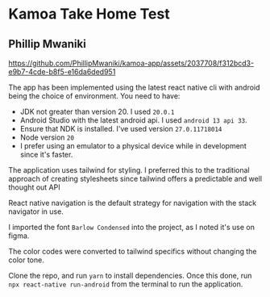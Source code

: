 # Kamoa Take Home Test

## Phillip Mwaniki



https://github.com/PhillipMwaniki/kamoa-app/assets/2037708/f312bcd3-e9b7-4cde-b8f5-e16da6ded951



The app has been implemented using the latest react native cli with android being the choice of environment. You need to have:

- JDK not greater than version 20. I used `20.0.1`
- Android Studio with the latest android api. I used `android 13 api 33`.
- Ensure that NDK is installed. I've used version `27.0.11718014`
- Node version `20`
- I prefer using an emulator to a physical device while in development since it's faster.

The application uses tailwind for styling. I preferred this to the traditional approach of creating stylesheets since tailwind offers a predictable and well thought out API

React native navigation is the default strategy for navigation with the stack navigator in use.

I imported the font `Barlow Condensed` into the project, as I noted it's use on figma.

The color codes were converted to tailwind specifics without changing the color tone.

Clone the repo, and run `yarn` to install dependencies. Once this done, run `npx react-native run-android` from the terminal to run the application.

